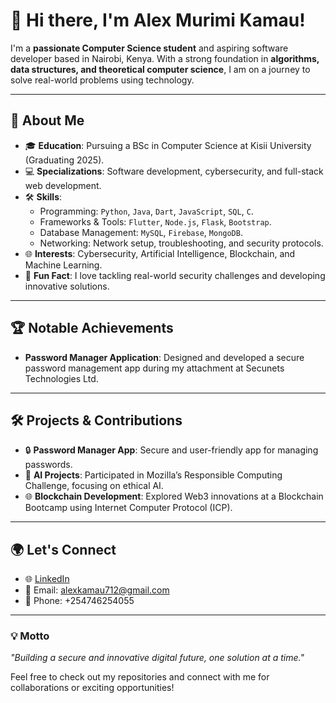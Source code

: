 # 👋 Hi there, I'm Alex Murimi Kamau!

I'm a **passionate Computer Science student** and aspiring software developer based in Nairobi, Kenya. With a strong foundation in **algorithms, data structures, and theoretical computer science**, I am on a journey to solve real-world problems using technology.

---

## 🚀 About Me
- 🎓 **Education**: Pursuing a BSc in Computer Science at Kisii University (Graduating 2025).  
- 💻 **Specializations**: Software development, cybersecurity, and full-stack web development.  
- 🛠️ **Skills**:  
  - Programming: `Python`, `Java`, `Dart`, `JavaScript`, `SQL`, `C`.  
  - Frameworks & Tools: `Flutter`, `Node.js`, `Flask`, `Bootstrap`.  
  - Database Management: `MySQL`, `Firebase`, `MongoDB`.  
  - Networking: Network setup, troubleshooting, and security protocols.  
- 🌐 **Interests**: Cybersecurity, Artificial Intelligence, Blockchain, and Machine Learning.  
- 🌟 **Fun Fact**: I love tackling real-world security challenges and developing innovative solutions.

---

## 🏆 Notable Achievements
- **Password Manager Application**: Designed and developed a secure password management app during my attachment at Secunets Technologies Ltd.

---

## 🛠️ Projects & Contributions
- 🔒 **Password Manager App**: Secure and user-friendly app for managing passwords.  
- 🤖 **AI Projects**: Participated in Mozilla’s Responsible Computing Challenge, focusing on ethical AI.  
- 🌐 **Blockchain Development**: Explored Web3 innovations at a Blockchain Bootcamp using Internet Computer Protocol (ICP).  

---

## 🌍 Let's Connect
- 🌐 [LinkedIn](https://linkedin.com/in/alex-kamau-20015b34)  
- 📧 Email: [alexkamau712@gmail.com](mailto:alexkamau712@gmail.com)  
- 📱 Phone: +254746254055  

---

### 💡 Motto
_"Building a secure and innovative digital future, one solution at a time."_  

Feel free to check out my repositories and connect with me for collaborations or exciting opportunities!
